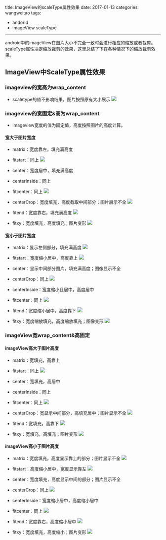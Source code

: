 
title: ImageView的scaleType属性效果
date: 2017-01-13
categories: wangweitao
tags:
- andorid
- imageView scaleType
---
android中的imageView在图片大小不完全一致时会进行相应的缩放或者裁剪。scaleType属性决定缩放裁剪的效果，这里总结了下在各种情况下的缩放裁剪效果。

<!--more-->
## ImageView中ScaleType属性效果

### imageview的宽高为wrap_content
- scaletype的值不影响结果，图片按照原有大小展示
![](https://p0.meituan.net/dpnewvc/a2f1b906686c357a59a5d362a6fb32f3547985.png)

### imageview的宽固定&高为wrap_content
- imageview宽度的值为固定值，高度按照图片的高度计算。

#### 宽大于图片宽度
- matrix：宽度靠左，填充满高度
- fitstart：同上
![](https://p0.meituan.net/dpnewvc/2e6e71a284dd4bd6d548e04805c1be76548788.png)

- center：宽度居中，填充满高度
- centerInside：同上
- fitcenter：同上
![](https://p1.meituan.net/dpnewvc/69fbc333327e5df8fede90f4f3db0797548853.png)

- centerCrop：宽度填充，高度截取中间部分；图片展示不全
![](https://p0.meituan.net/dpnewvc/e53152213fd8b0af4cd44108de0b6746895640.png)

- fitend：宽度靠右，填充满高度
![](https://p0.meituan.net/dpnewvc/ad4639a9de366c11b3e8cd793e982eb9547758.png)

- fitxy：宽度填充，高度填充；图片变形
![](https://p0.meituan.net/dpnewvc/e9701efbee755771ef25a7032922533f701299.png)


#### 宽小于图片宽度
- matrix：显示左侧部分，填充满高度
![](https://p0.meituan.net/dpnewvc/9ca7525670c4b20c38c66786ca56014186658.png)

- fitstart：宽度缩小居中，高度靠上
![](https://p0.meituan.net/dpnewvc/49e7f4bb46446683521b6c8a423c689583618.png)

- center：显示中间部分图片，填充满高度；图像显示不全
- centerCrop：同上
![](https://p0.meituan.net/dpnewvc/74ebc9edd6aff6e815f9fbe9e513aa37288486.png)

- centerInside：宽度缩小且居中，高度居中
- fitcenter：同上
![](https://p0.meituan.net/dpnewvc/41f568b5568559045bc7a75f6010ed3983587.png)

- fitend：宽度缩小居中，高度靠下
![](https://p1.meituan.net/dpnewvc/7f3948ecaba0183230d37259ea0bd28c83641.png)

- fitxy：宽度缩放填充，高度缩放填充；图像变形
![](https://p1.meituan.net/dpnewvc/0198a92eea8b1a3a1a95a18e5e9a5703153906.png)

### imageView宽wrap_content&高固定

#### imageView高大于图片高度
- matrix：宽填充，高靠上
- fitstart：同上
![](https://p1.meituan.net/dpnewvc/e93403fa33842d3b76d3dd5c13de5406546264.png)

- center：宽填充，高居中
- centerInside：同上
- fitcenter：同上
![](https://p1.meituan.net/dpnewvc/bf0893257327052edb8c9ee611ed7e46549666.png)

- centerCrop：宽显示中间部分，高填充居中；图片显示不全
![](https://p1.meituan.net/dpnewvc/9efede97a1b28e8ecf2a982bebccc67b1284114.png)

- fitend：宽填充，高靠下
![](https://p0.meituan.net/dpnewvc/a68b0ab08eaac625e95d25f5f0d40a10544645.png)

- fitxy：宽填充，高填充；图片变形
![](https://p0.meituan.net/dpnewvc/a02468cf3831c681758aec46a96819c2860692.png)

#### imageView高小于图片高度
- matrix：宽度填充，高度显示靠上的部分；图片显示不全
![](https://p1.meituan.net/dpnewvc/3aa6cbb94fd6211eea3bf8e35f24743884883.png)

- fitstart：高度缩小居中，宽度显示靠左
![](https://p0.meituan.net/dpnewvc/395262b6ffe83e3fda57d1e5de483e1582554.png)

- center：宽度填充，高度显示中间的部分；图片显示不全
- centerCrop：同上
![](https://p1.meituan.net/dpnewvc/ea3f989c644839ccf04a36687af90cee273401.png)

- centerInside：宽度缩小居中，高度缩小居中
- fitcenter：同上
![](https://p0.meituan.net/dpnewvc/719958c69be4f17470b44f6b06663c2781227.png)

- fitend：宽度靠右，高度缩小居中
![](https://p0.meituan.net/dpnewvc/49aaa375e2e7f5cbe417b62a2e973e4282812.png)

- fitxy：宽度填充，高度缩小；图片变形
![](https://p0.meituan.net/dpnewvc/f3c016de087d8ceac182a54a7540f938138397.png)
